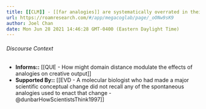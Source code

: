 ```yaml
---
title: [[CLM]] - [[far analogies]] are systematically overrated in their importance for creative breakthroughs due to memory bias - [[@dunbarHowScientistsThink1997]]
url: https://roamresearch.com/#/app/megacoglab/page/_oONw9sK9
author: Joel Chan
date: Mon Jun 28 2021 14:46:28 GMT-0400 (Eastern Daylight Time)
---
```




###### Discourse Context

- **Informs::** [[QUE - How might domain distance modulate the effects of analogies on creative output]]
- **Supported By::** [[EVD - A molecular biologist who had made a major scientific conceptual change did not recall any of the spontaneous analogies used to enact that change - @dunbarHowScientistsThink1997]]

